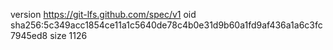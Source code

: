 version https://git-lfs.github.com/spec/v1
oid sha256:5c349acc1854ce11a1c5640de78c4b0e31d9b60a1fd9af436a1a6c3fc7945ed8
size 1126
